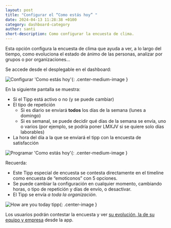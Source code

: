 ```yaml
---
layout: post
title: "Configurar el “Como estás hoy” "
date: 2024-04-13 11:28:38 +0100
category: dashboard-category
author: santi
short-description: Como configurar la encuesta de clima.
---
```


Esta opción configura la encuesta de clima que ayuda a ver, a lo largo del tiempo, como evoluciona el estado de ánimo de las personas, analizar por grupos o por organizaciones… 

Se accede desde el desplegable en el dashboard: 

![Configurar 'Como estás hoy'](/assets/hayt-menu.png "Configurar 'Como estás hoy'"){: .center-medium-image }

En la siguiente pantalla se muestra: 

* Si el Tipp está activo o no (y se puede cambiar) 
* El tipo de repetición 
  * Si es diario se enviará **todos** los días de la semana (lunes a domingo) 
  * Si es semanal, se puede decidir qué días de la semana se envía, uno o varios (por ejemplo, se podría poner LMXJV si se quiere solo días laborables) 
* La hora del día a la que se enviará el tipp con la encuesta de satisfacción

![Programar 'Como estás hoy'](/assets/hayt-schedule.png "Programar 'Como estás hoy'"){: .center-medium-image }

Recuerda: 

* Este Tipp especial de encuesta se contesta directamente en el timeline como encuesta de “emoticonos” con 5 opciones. 
* Se puede cambiar la configuración en cualquier momento, cambiando horas, o tipo de repetición y días de envío, o desactivar.
* El Tipp se envía *a toda la organización*.

![How are you today tipp](/assets/hayt.png "How are you today Tipp"){: .center-image }

Los usuarios podrán contestar la encuesta y ver [su evolución, la de su equipo y empresa](/app-category/hayt) desde la app.